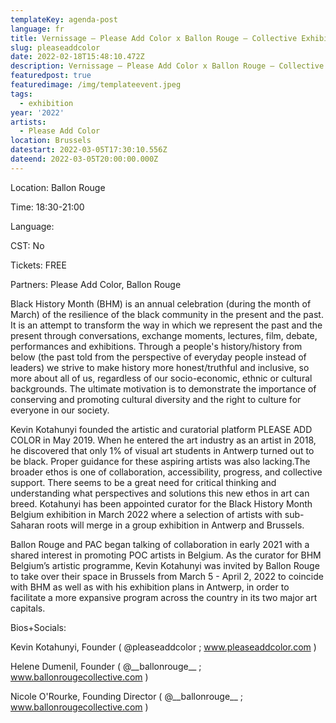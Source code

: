 ```yaml
---
templateKey: agenda-post
language: fr
title: Vernissage – Please Add Color x Ballon Rouge – Collective Exhibition
slug: pleaseaddcolor
date: 2022-02-18T15:48:10.472Z
description: Vernissage – Please Add Color x Ballon Rouge – Collective Exhibition
featuredpost: true
featuredimage: /img/templateevent.jpeg
tags:
  - exhibition
year: '2022'
artists:
  - Please Add Color
location: Brussels
datestart: 2022-03-05T17:30:10.556Z
dateend: 2022-03-05T20:00:00.000Z
---
```

Location: Ballon Rouge

Time: 18:30-21:00

Language: 

CST: No

Tickets: FREE

Partners: Please Add Color, Ballon Rouge

Black History Month (BHM) is an annual celebration (during the month of March) of the resilience of the black community in the present and the past. It is an attempt to transform the way in which we represent the past and the present through conversations, exchange moments, lectures, film, debate, performances and exhibitions. Through a people's history/history from below (the past told from the perspective of everyday people instead of leaders) we strive to make history more honest/truthful and inclusive, so more about all of us, regardless of our socio-economic, ethnic or cultural backgrounds. The ultimate motivation is to demonstrate the importance of conserving and promoting cultural diversity and the right to culture for everyone in our society.

Kevin Kotahunyi founded the artistic and curatorial platform PLEASE ADD COLOR in May 2019. When he entered the art industry as an artist in 2018, he discovered that only 1% of visual art students in Antwerp turned out to be black. Proper guidance for these aspiring artists was also lacking.The broader ethos is one of collaboration, accessibility, progress, and collective support. There seems to be a great need for critical thinking and understanding what perspectives and solutions this new ethos in art can breed. Kotahunyi has been appointed curator for the Black History Month Belgium exhibition in March 2022 where a selection of artists with sub-Saharan roots will merge in a group exhibition in Antwerp and Brussels.

Ballon Rouge and PAC began talking of collaboration in early 2021 with a shared interest in promoting POC artists in Belgium. As the curator for BHM Belgium’s artistic programme, Kevin Kotahunyi was invited by Ballon Rouge to take over their space in Brussels from March 5 - April 2, 2022 to coincide with BHM as well as with his exhibition plans in Antwerp, in order to facilitate a more expansive program across the country in its two major art capitals.

Bios+Socials:

Kevin Kotahunyi, Founder ( @pleaseaddcolor ; www.pleaseaddcolor.com )

Helene Dumenil, Founder ( @\_\_ballonrouge\_\_ ; www.ballonrougecollective.com )

Nicole O'Rourke, Founding Director ( @\_\_ballonrouge\_\_ ; www.ballonrougecollective.com )
